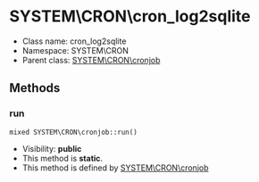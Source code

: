 SYSTEM\CRON\cron_log2sqlite
===============






* Class name: cron_log2sqlite
* Namespace: SYSTEM\CRON
* Parent class: [SYSTEM\CRON\cronjob](SYSTEM-CRON-cronjob.md)







Methods
-------


### run

    mixed SYSTEM\CRON\cronjob::run()





* Visibility: **public**
* This method is **static**.
* This method is defined by [SYSTEM\CRON\cronjob](SYSTEM-CRON-cronjob.md)



